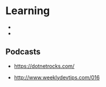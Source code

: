 # Learning

*	[]()	
*

## Podcasts

*   https://dotnetrocks.com/

*   http://www.weeklydevtips.com/016